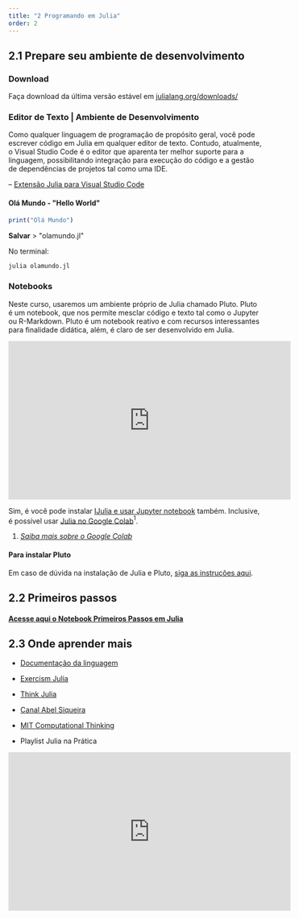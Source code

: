 ```yaml
---
title: "2 Programando em Julia"
order: 2
---
```


## 2.1 Prepare seu ambiente de desenvolvimento

### Download
Faça download da última versão estável em [julialang.org/downloads/](https://julialang.org/downloads/)

### Editor de Texto | Ambiente de Desenvolvimento
Como qualquer linguagem de programação de propósito geral, você pode escrever código em Julia em qualquer editor de texto. Contudo, atualmente, o Visual Studio Code é o editor que aparenta ter melhor suporte para a linguagem, possibilitando integração para execução do código e a gestão de dependências de projetos tal como uma IDE. 

– [Extensão Julia para Visual Studio Code](https://www.julia-vscode.org)

#### Olá Mundo - "Hello World"

```julia
print("Olá Mundo")
```

**Salvar** > "olamundo.jl"

No terminal:

```bash
julia olamundo.jl
```

### Notebooks

Neste curso, usaremos um ambiente próprio de Julia chamado Pluto. Pluto é um notebook, que nos permite mesclar código e texto tal como o Jupyter ou R-Markdown. Pluto é um notebook reativo e com recursos interessantes para finalidade didática, além, é claro de ser desenvolvido em Julia.


<iframe width="560" height="315" src="https://www.youtube.com/embed/IAF8DjrQSSk" title="YouTube video player" frameborder="0" allow="accelerometer; autoplay; clipboard-write; encrypted-media; gyroscope; picture-in-picture" allowfullscreen></iframe>

Sim, é você pode instalar [IJulia e usar Jupyter notebook](https://github.com/JuliaLang/IJulia.jl) também. Inclusive, é possível usar [Julia no Google Colab](https://colab.research.google.com/github/ageron/julia_notebooks/blob/master/Julia_Colab_Notebook_Template.ipynb)$^1$.

1. *[Saiba mais sobre o Google Colab](https://youtu.be/_mIwsA2ddSc)*

#### Para instalar Pluto

Em caso de dúvida na instalação de Julia e Pluto, [siga as instruções aqui](https://computationalthinking.mit.edu/Spring21/installation/).

## 2.2 Primeiros passos

#### [Acesse aqui o Notebook Primeiros Passos em Julia](/notebooks/primeirospassos.html)

## 2.3 Onde aprender mais

* [Documentação da linguagem](https://docs.julialang.org/en/v1/)
* [Exercism Julia](https://exercism.org/tracks/julia)
* [Think Julia](https://benlauwens.github.io/ThinkJulia.jl/latest/book.html)
* [Canal Abel Siqueira](https://www.youtube.com/channel/UCrHWmb1a2JW50QovKgkcKCQ)
* [MIT Computational Thinking](https://computationalthinking.mit.edu/Spring21/)

* Playlist Julia na Prática
<iframe width="560" height="315" src="https://www.youtube.com/embed/videoseries?list=PL5TJqBvpXQv4cAynxaIyclmpZ95g-gtqQ" title="YouTube video player" frameborder="0" allow="accelerometer; autoplay; clipboard-write; encrypted-media; gyroscope; picture-in-picture" allowfullscreen></iframe>


